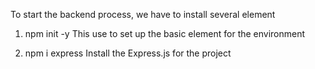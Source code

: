 To start the backend process, we have to install several element
1. npm init -y
This use to set up the basic element for the environment

2. npm i express
Install the Express.js for the project
